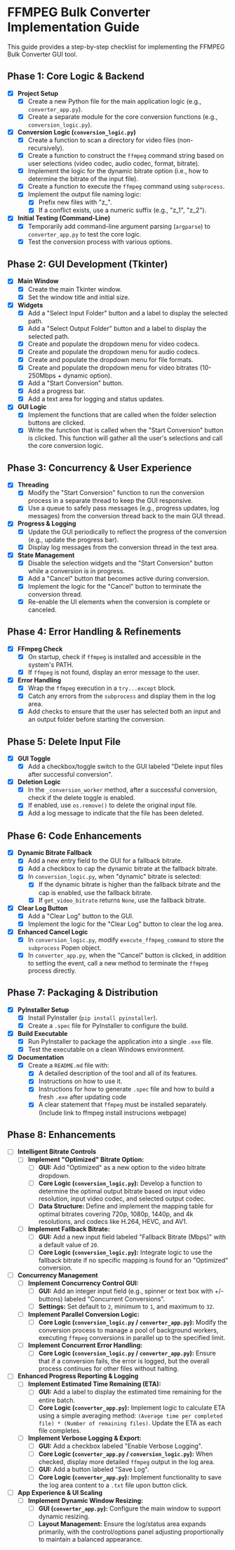 # FFMPEG Bulk Converter Implementation Guide

This guide provides a step-by-step checklist for implementing the FFMPEG Bulk Converter GUI tool.

## Phase 1: Core Logic & Backend

- [x] **Project Setup**
    - [x] Create a new Python file for the main application logic (e.g., `converter_app.py`).
    - [x] Create a separate module for the core conversion functions (e.g., `conversion_logic.py`).

- [x] **Conversion Logic (`conversion_logic.py`)**
    - [x] Create a function to scan a directory for video files (non-recursively).
    - [x] Create a function to construct the `ffmpeg` command string based on user selections (video codec, audio codec, format, bitrate).
    - [x] Implement the logic for the dynamic bitrate option (i.e., how to determine the bitrate of the input file).
    - [x] Create a function to execute the `ffmpeg` command using `subprocess`.
    - [x] Implement the output file naming logic:
        - [x] Prefix new files with "z_".
        - [x] If a conflict exists, use a numeric suffix (e.g., "z_1", "z_2").

- [x] **Initial Testing (Command-Line)**
    - [x] Temporarily add command-line argument parsing (`argparse`) to `converter_app.py` to test the core logic.
    - [x] Test the conversion process with various options.

## Phase 2: GUI Development (Tkinter)

- [x] **Main Window**
    - [x] Create the main Tkinter window.
    - [x] Set the window title and initial size.

- [x] **Widgets**
    - [x] Add a "Select Input Folder" button and a label to display the selected path.
    - [x] Add a "Select Output Folder" button and a label to display the selected path.
    - [x] Create and populate the dropdown menu for video codecs.
    - [x] Create and populate the dropdown menu for audio codecs.
    - [x] Create and populate the dropdown menu for file formats.
    - [x] Create and populate the dropdown menu for video bitrates (10-250Mbps + dynamic option).
    - [x] Add a "Start Conversion" button.
    - [x] Add a progress bar.
    - [x] Add a text area for logging and status updates.

- [x] **GUI Logic**
    - [x] Implement the functions that are called when the folder selection buttons are clicked.
    - [x] Write the function that is called when the "Start Conversion" button is clicked. This function will gather all the user's selections and call the core conversion logic.

## Phase 3: Concurrency & User Experience

- [x] **Threading**
    - [x] Modify the "Start Conversion" function to run the conversion process in a separate thread to keep the GUI responsive.
    - [x] Use a queue to safely pass messages (e.g., progress updates, log messages) from the conversion thread back to the main GUI thread.

- [x] **Progress & Logging**
    - [x] Update the GUI periodically to reflect the progress of the conversion (e.g., update the progress bar).
    - [x] Display log messages from the conversion thread in the text area.

- [x] **State Management**
    - [x] Disable the selection widgets and the "Start Conversion" button while a conversion is in progress.
    - [x] Add a "Cancel" button that becomes active during conversion.
    - [x] Implement the logic for the "Cancel" button to terminate the conversion thread.
    - [x] Re-enable the UI elements when the conversion is complete or canceled.

## Phase 4: Error Handling & Refinements

- [x] **FFmpeg Check**
    - [x] On startup, check if `ffmpeg` is installed and accessible in the system's PATH.
    - [x] If `ffmpeg` is not found, display an error message to the user.

- [x] **Error Handling**
    - [x] Wrap the `ffmpeg` execution in a `try...except` block.
    - [x] Catch any errors from the `subprocess` and display them in the log area.
    - [x] Add checks to ensure that the user has selected both an input and an output folder before starting the conversion.

## Phase 5: Delete Input File

- [x] **GUI Toggle**
    - [x] Add a checkbox/toggle switch to the GUI labeled "Delete input files after successful conversion".
- [x] **Deletion Logic**
    - [x] In the `_conversion_worker` method, after a successful conversion, check if the delete toggle is enabled.
    - [x] If enabled, use `os.remove()` to delete the original input file.
    - [x] Add a log message to indicate that the file has been deleted.

## Phase 6: Code Enhancements

- [x] **Dynamic Bitrate Fallback**
    - [x] Add a new entry field to the GUI for a fallback bitrate.
    - [x] Add a checkbox to cap the dynamic bitrate at the fallback bitrate.
    - [x] In `conversion_logic.py`, when "dynamic" bitrate is selected:
        - [x] If the dynamic bitrate is higher than the fallback bitrate and the cap is enabled, use the fallback bitrate.
        - [x] If `get_video_bitrate` returns `None`, use the fallback bitrate.
- [x] **Clear Log Button**
    - [x] Add a "Clear Log" button to the GUI.
    - [x] Implement the logic for the "Clear Log" button to clear the log area.
- [x] **Enhanced Cancel Logic**
    - [x] In `conversion_logic.py`, modify `execute_ffmpeg_command` to store the `subprocess` Popen object.
    - [x] In `converter_app.py`, when the "Cancel" button is clicked, in addition to setting the event, call a new method to terminate the `ffmpeg` process directly.

## Phase 7: Packaging & Distribution

- [x] **PyInstaller Setup**
    - [x] Install PyInstaller (`pip install pyinstaller`).
    - [x] Create a `.spec` file for PyInstaller to configure the build.
- [x] **Build Executable**
    - [x] Run PyInstaller to package the application into a single `.exe` file.
    - [x] Test the executable on a clean Windows environment.

- [x] **Documentation**
    - [x] Create a `README.md` file with:
        - [x] A detailed description of the tool and all of its features.
        - [x] Instructions on how to use it.
        - [x] Instructions for how to generate `.spec` file and how to build a fresh `.exe` after updating code
        - [x] A clear statement that `ffmpeg` must be installed separately. (Include link to ffmpeg install instrucions webpage)

## Phase 8: Enhancements

- [ ] **Intelligent Bitrate Controls**
    - [ ] **Implement "Optimized" Bitrate Option:**
        - [ ] **GUI:** Add "Optimized" as a new option to the video bitrate dropdown.
        - [ ] **Core Logic (`conversion_logic.py`):** Develop a function to determine the optimal output bitrate based on input video resolution, input video codec, and selected output codec.
        - [ ] **Data Structure:** Define and implement the mapping table for optimal bitrates covering 720p, 1080p, 1440p, and 4k resolutions, and codecs like H.264, HEVC, and AV1.
    - [ ] **Implement Fallback Bitrate:**
        - [ ] **GUI:** Add a new input field labeled "Fallback Bitrate (Mbps)" with a default value of `20`.
        - [ ] **Core Logic (`conversion_logic.py`):** Integrate logic to use the fallback bitrate if no specific mapping is found for an "Optimized" conversion.

- [ ] **Concurrency Management**
    - [ ] **Implement Concurrency Control GUI:**
        - [ ] **GUI:** Add an integer input field (e.g., spinner or text box with +/- buttons) labeled "Concurrent Conversions".
        - [ ] **Settings:** Set default to `2`, minimum to `1`, and maximum to `32`.
    - [ ] **Implement Parallel Conversion Logic:**
        - [ ] **Core Logic (`conversion_logic.py` / `converter_app.py`):** Modify the conversion process to manage a pool of background workers, executing `ffmpeg` conversions in parallel up to the specified limit.
    - [ ] **Implement Concurrent Error Handling:**
        - [ ] **Core Logic (`conversion_logic.py` / `converter_app.py`):** Ensure that if a conversion fails, the error is logged, but the overall process continues for other files without halting.

- [ ] **Enhanced Progress Reporting & Logging**
    - [ ] **Implement Estimated Time Remaining (ETA):**
        - [ ] **GUI:** Add a label to display the estimated time remaining for the entire batch.
        - [ ] **Core Logic (`converter_app.py`):** Implement logic to calculate ETA using a simple averaging method: `(Average time per completed file) * (Number of remaining files)`. Update the ETA as each file completes.
    - [ ] **Implement Verbose Logging & Export:**
        - [ ] **GUI:** Add a checkbox labeled "Enable Verbose Logging".
        - [ ] **Core Logic (`converter_app.py` / `conversion_logic.py`):** When checked, display more detailed `ffmpeg` output in the log area.
        - [ ] **GUI:** Add a button labeled "Save Log".
        - [ ] **Core Logic (`converter_app.py`):** Implement functionality to save the log area content to a `.txt` file upon button click.

- [ ] **App Experience & UI Scaling**
    - [ ] **Implement Dynamic Window Resizing:**
        - [ ] **GUI (`converter_app.py`):** Configure the main window to support dynamic resizing.
        - [ ] **Layout Management:** Ensure the log/status area expands primarily, with the control/options panel adjusting proportionally to maintain a balanced appearance.
